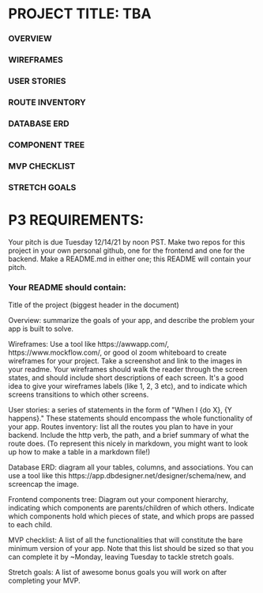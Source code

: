 # PROJECT TITLE: TBA

### OVERVIEW
### WIREFRAMES
### USER STORIES
### ROUTE INVENTORY
### DATABASE ERD
### COMPONENT TREE
### MVP CHECKLIST
### STRETCH GOALS



# P3 REQUIREMENTS:
<p>Your pitch is due Tuesday 12/14/21 by noon PST. Make two repos for this project in your own personal github, one for the frontend and one for the backend. Make a README.md in either one; this README will contain your pitch.</p>

### Your README should contain:

<p>Title of the project (biggest header in the document)</p>

<p>Overview: summarize the goals of your app, and describe the problem your app is built to solve.</p>

<p>Wireframes: Use a tool like https://awwapp.com/, https://www.mockflow.com/, or good ol zoom whiteboard to create wireframes for your project. Take a screenshot and link to the images in your readme. Your wireframes should walk the reader through the screen states, and should include short descriptions of each screen. It's a good idea to give your wireframes labels (like 1, 2, 3 etc), and to indicate which screens transitions to which other screens.</p>

<p>User stories: a series of statements in the form of "When I {do X}, {Y happens}." These statements should encompass the whole functionality of your app.
Routes inventory: list all the routes you plan to have in your backend. Include the http verb, the path, and a brief summary of what the route does. (To represent this nicely in markdown, you might want to look up how to make a table in a markdown file!)</p>

<p>Database ERD: diagram all your tables, columns, and associations. You can use a tool like this https://app.dbdesigner.net/designer/schema/new, and screencap the image.</p>

<p>Frontend components tree: Diagram out your component hierarchy, indicating which components are parents/children of which others. Indicate which components hold which pieces of state, and which props are passed to each child.</p>

<p>MVP checklist: A list of all the functionalities that will constitute the bare minimum version of your app. Note that this list should be sized so that you can complete it by ~Monday, leaving Tuesday to tackle stretch goals.</p>

<p>Stretch goals: A list of awesome bonus goals you will work on after completing your MVP.</p>

